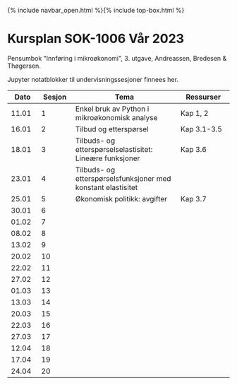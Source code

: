 {% include navbar_open.html %}{% include top-box.html %}

#  Kursplan SOK-1006 Vår 2023

     
Pensumbok "Innføring i mikroøkonomi", 3. utgave, Andreassen, Bredesen & Thøgersen.      

Jupyter notatblokker til undervisningssesjoner finnees her.


|Dato <img width=50/>| Sesjon <img width=50/>   | Tema <img width=300/>           | Ressurser <img width=150/>  |
|--------|----------------|---------------------------|--------------------------------------|
|11.01 | 1 | Enkel bruk av Python i mikroøkonomisk analyse | Kap 1, 2     |
|16.01 | 2 | Tilbud og etterspørsel |Kap 3.1-3.5    |
|18.01 | 3 | Tilbuds- og etterspørselselastisitet: Lineære funksjoner |Kap 3.6   |
|23.01 | 4 | Tilbuds- og etterspørselsfunksjoner med konstant elastisitet |    |
|25.01 | 5 | Økonomisk politikk: avgifter | Kap 3.7|
|30.01| 6 |          |         |
|01.02 | 7 |   |   |
|08.02 | 8|    |    |
|13.02 | 9 |   |    |
|20.02 | 10 |   |    |
|22.02|  11 |   |    |
|27.02 | 12 |   |    |
|01.03 | 13 |    |   |
|13.03 | 14 |   |  |
|20.03 | 15 |   |  |
|22.03 | 16 |    |   |
|27.03 | 17 |    |   |
|12.04 | 18 |    |   |
|17.04 | 19 |   |   |
|24.04 | 20 |   |    |








